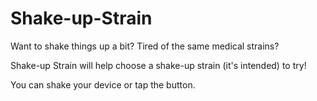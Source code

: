 # Shake-up-Strain

Want to shake things up a bit? Tired of the same medical strains? 

Shake-up Strain will help choose a shake-up strain (it's intended) to try!

You can shake your device or tap the button.
